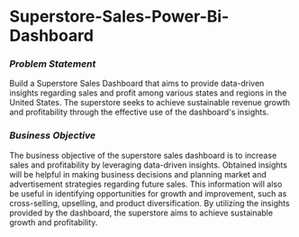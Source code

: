 # Superstore-Sales-Power-Bi-Dashboard

### *Problem Statement*
Build a Superstore Sales Dashboard that aims to provide data-driven insights regarding sales and profit among various states and regions in the United States. The superstore seeks to achieve sustainable revenue growth and profitability through the effective use of the dashboard's insights.


### *Business Objective*
The business objective of the superstore sales dashboard is to increase sales and profitability by leveraging data-driven insights. Obtained insights will be helpful in making business decisions and planning market and advertisement strategies regarding future sales. This information will also be useful in identifying opportunities for growth and improvement, such as cross-selling, upselling, and product diversification. By utilizing the insights provided by the dashboard, the superstore aims to achieve sustainable growth and profitability.
